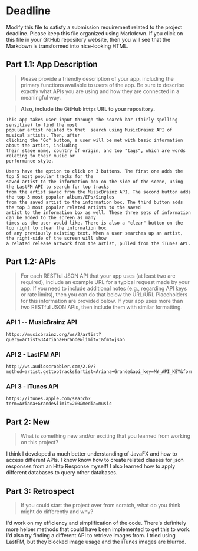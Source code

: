 # Deadline

Modify this file to satisfy a submission requirement related to the project
deadline. Please keep this file organized using Markdown. If you click on
this file in your GitHub repository website, then you will see that the
Markdown is transformed into nice-looking HTML.

## Part 1.1: App Description

> Please provide a friendly description of your app, including
> the primary functions available to users of the app. Be sure to
> describe exactly what APIs you are using and how they are connected
> in a meaningful way.

> **Also, include the GitHub `https` URL to your repository.**

    This app takes user input through the search bar (fairly spelling sensitive) to find the most
    popular artist related to that  search using MusicBrainz API of musical artists. Then, after
    clicking the "Go" button, a user will be met with basic information about the artist, including
    their stage name, country of origin, and top "tags", which are words relating to their music or
    performance style.

    Users have the option to click on 3 buttons. The first one adds the top 5 most popular tracks for the
    saved artist to the information box on the side of the scene, using the LastFM API to search for top tracks
    from the artist saved from the MusicBrainz API. The second button adds the top 3 most popular albums/EPs/Singles
    from the saved artist to the information box. The third button adds the top 3 most popular related artists to the saved
    artist to the information box as well. These three sets of information can be added to the screen as many
    times as the user would like. There is also a "clear" button on the top right to clear the information box
    of any previously existing text. When a user searches up an artist, the right-side of the screen will show
    a related release artwork from the artist, pulled from the iTunes API.

## Part 1.2: APIs

> For each RESTful JSON API that your app uses (at least two are required),
> include an example URL for a typical request made by your app. If you
> need to include additional notes (e.g., regarding API keys or rate
> limits), then you can do that below the URL/URI. Placeholders for this
> information are provided below. If your app uses more than two RESTful
> JSON APIs, then include them with similar formatting.

### API 1 -- MusicBrainz API

```
https://musicbrainz.org/ws/2/artist?query=artist%3AAriana+Grande&limit=1&fmt=json
```


### API 2 - LastFM API

```
http://ws.audioscrobbler.com/2.0/?method=artist.gettoptracks&artist=Ariana+Grande&api_key=MY_API_KEY&format=json
```

### API 3 - iTunes API

```
https://itunes.apple.com/search?term=Ariana+Grande&limit=200&media=music
```


## Part 2: New

> What is something new and/or exciting that you learned from working
> on this project?

I think I developed a much better understanding of JavaFX and how to access different APIs.
    I know know how to create related classes for json responses from an Http Response myself!
    I also learned how to apply different databases to query other databases.

## Part 3: Retrospect

> If you could start the project over from scratch, what do
> you think might do differently and why?

I'd work on my efficiency and simplification of the code. There's definitely more helper methods
    that could have been implemented to get this to work. I'd also try finding a different API to
    retrieve images from. I tried using LastFM, but they blocked image usage and the iTunes images
    are blurred.
